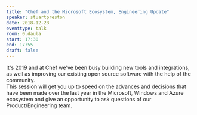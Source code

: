 ```yaml
---
title: "Chef and the Microsoft Ecosystem, Engineering Update"
speaker: stuartpreston
date: 2018-12-28
eventtype: talk
room: 0.daula
start: 17:30
end: 17:55
draft: false
---
```


It's 2019 and at Chef we've been busy building new tools and integrations,
as well as improving our existing open source software with the help of the community.  
This session will get you up to speed on the advances and decisions that have been made
over the last year in the Microsoft, Windows and Azure ecosystem and
give an opportunity to ask questions of our Product/Engineering team.  


